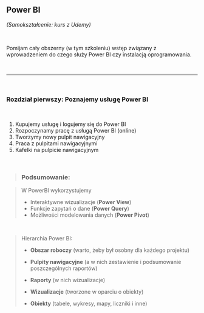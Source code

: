 ## Power BI

*(Samokształcenie: kurs z Udemy)*

<br>

Pomijam cały obszerny (w tym szkoleniu) wstęp związany z wprowadzeniem do czego służy Power BI czy instalacją oprogramowania.

<br>

---

<br>

### Rozdział pierwszy: Poznajemy usługę Power BI

<br>

1. Kupujemy usługę i logujemy się do Power BI
2. Rozpoczynamy pracę z usługą Power BI (online)
3. Tworzymy nowy pulpit nawigacyjny
4. Praca z pulpitami nawigacyjnymi
5. Kafelki na pulpicie nawigacyjnym

<br>

> ### Podsumowanie:

>
> W PowerBI wykorzystujemy <br>
> + Interaktywne wizualizacje (**Power View**)
> + Funkcje zapytań o dane (**Power Query**)
> + Możliwości modelowania danych (**Power Pivot**)

<br>

> Hierarchia Power BI:
> + **Obszar roboczy** (warto, żeby był osobny dla każdego projektu)
>
> + **Pulpity nawigacyjne** (a w nich zestawienie i podsumowanie poszczególnych raportów)
>
> + **Raporty** (w nich wizualizacje)
>
> + **Wizualizacje** (tworzone w oparciu o obiekty)
>
> + **Obiekty** (tabele, wykresy, mapy, liczniki i inne)